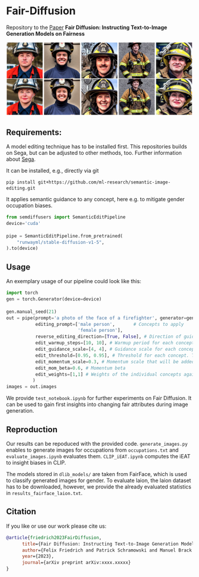 # Fair-Diffusion

Repository to the [Paper](https://arxiv.org/abs/xxxx.xxxxx) **Fair Diffusion: Instructing Text-to-Image Generation Models on Fairness**

![Teaser](firefighter_example.png)

## Requirements:
A model editing technique has to be installed first. This repositories builds on Sega, but can be adjusted to other methods, too. Further information about [Sega](https://github.com/ml-research/semantic-image-editing).

It can be installed, e.g., directly via git
```
pip install git+https://github.com/ml-research/semantic-image-editing.git
```

It applies semantic guidance to any concept, here e.g. to mitigate gender occupation biases.

```python
from semdiffusers import SemanticEditPipeline
device='cuda'

pipe = SemanticEditPipeline.from_pretrained(
    "runwayml/stable-diffusion-v1-5",
).to(device)
```

## Usage
An exemplary usage of our pipeline could look like this:
```python
import torch
gen = torch.Generator(device=device)

gen.manual_seed(21)
out = pipe(prompt='a photo of the face of a firefighter', generator=gen, num_images_per_prompt=1, guidance_scale=7,
           editing_prompt=['male person',       # Concepts to apply 
                           'female person'],
           reverse_editing_direction=[True, False], # Direction of guidance i.e. increase all concepts
           edit_warmup_steps=[10, 10], # Warmup period for each concept
           edit_guidance_scale=[4, 4], # Guidance scale for each concept
           edit_threshold=[0.95, 0.95], # Threshold for each concept. Threshold equals the percentile of the latent space that will be discarded. I.e. threshold=0.99 uses 1% of the latent dimensions
           edit_momentum_scale=0.3, # Momentum scale that will be added to the latent guidance
           edit_mom_beta=0.6, # Momentum beta
           edit_weights=[1,1] # Weights of the individual concepts against each other
          )
images = out.images

```
We provide `test_notebook.ipynb` for further experiments on Fair Diffusion. It can be used to gain first insights into changing fair attributes during image generation.

## Reproduction
Our results can be repoduced with the provided code. `generate_images.py` enables to generate images for occupations from `occupations.txt` and `evaluate_images.ipynb` evaluates them. `CLIP_iEAT.ipynb` computes the iEAT to insight biases in CLIP.

The models stored in `dlib_models/` are taken from FairFace, which is used to classify generated images for gender. To evaluate laion, the laion dataset has to be downloaded, however, we provide the already evaluated statistics in `results_fairface_laion.txt`.


## Citation
If you like or use our work please cite us:
```bibtex
@article{friedrich2023FairDiffusion,
      title={Fair Diffusion: Instructing Text-to-Image Generation Models on Fairness}, 
      author={Felix Friedrich and Patrick Schramowski and Manuel Brack and Lukas Struppek and Dominik Hintersdorf and Sasha Luccioni and Kristian Kersting},
      year={2023},
      journal={arXiv preprint arXiv:xxxx.xxxxx}
}
```

